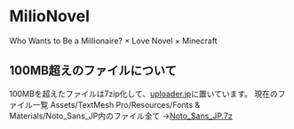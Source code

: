 # MilioNovel
Who Wants to Be a Millionaire? × Love Novel × Minecraft

## 100MB超えのファイルについて
100MBを超えたファイルは7zip化して、[uploader.jp](https://ux.getuploader.com/tunakaniriGitHub/)に置いています。
現在のファイル一覧
Assets/TextMesh Pro/Resources/Fonts & Materials/Noto_Sans_JP内のファイル全て
→[Noto_Sans_JP.7z](https://ux.getuploader.com/tunakaniriGitHub/download/1)
